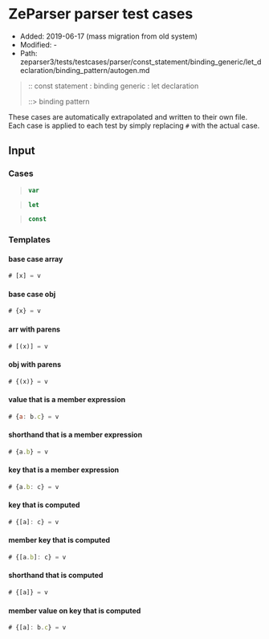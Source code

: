 # ZeParser parser test cases

- Added: 2019-06-17 (mass migration from old system)
- Modified: -
- Path: zeparser3/tests/testcases/parser/const_statement/binding_generic/let_declaration/binding_pattern/autogen.md

> :: const statement : binding generic : let declaration
>
> ::> binding pattern

These cases are automatically extrapolated and written to their own file.
Each case is applied to each test by simply replacing `#` with the actual case.

## Input

### Cases

> `````js
> var
> `````

> `````js
> let
> `````

> `````js
> const
> `````

### Templates

#### base case array

`````js
# [x] = v
`````

#### base case obj

`````js
# {x} = v
`````

#### arr with parens

`````js
# [(x)] = v
`````

#### obj with parens

`````js
# {(x)} = v
`````

#### value that is a member expression

`````js
# {a: b.c} = v
`````

#### shorthand that is a member expression

`````js
# {a.b} = v
`````

#### key that is a member expression

`````js
# {a.b: c} = v
`````

#### key that is computed

`````js
# {[a]: c} = v
`````

#### member key that is computed

`````js
# {[a.b]: c} = v
`````

#### shorthand that is computed

`````js
# {[a]} = v
`````

#### member value on key that is computed

`````js
# {[a]: b.c} = v
`````
